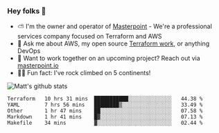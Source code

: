 

### Hey folks 👋

- ⛅️ I'm the owner and operator of [Masterpoint](https://masterpoint.io) - We're a professional services company focused on Terraform and AWS
- 💬 Ask me about AWS, my open source [Terraform work](https://github.com/masterpointio?q=terraform&type=&language=hcl), or anything DevOps
- 🔨 Want to work together on an upcoming project? Reach out via [masterpoint.io](https://masterpoint.io)
- 🧗‍♂️ Fun fact: I've rock climbed on 5 continents! 


![Matt's github stats](https://github-readme-stats.vercel.app/api?username=Gowiem&count_private=true&theme=cobalt&show_icons=true)

<!--START_SECTION:waka-->
```text
Terraform   10 hrs 31 mins  ███████████░░░░░░░░░░░░░░   44.38 % 
YAML        7 hrs 56 mins   ████████▒░░░░░░░░░░░░░░░░   33.49 % 
Other       1 hr 47 mins    ██░░░░░░░░░░░░░░░░░░░░░░░   07.58 % 
Markdown    1 hr 41 mins    █▓░░░░░░░░░░░░░░░░░░░░░░░   07.13 % 
Makefile    34 mins         ▓░░░░░░░░░░░░░░░░░░░░░░░░   02.44 % 
```
<!--END_SECTION:waka-->
